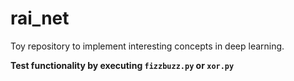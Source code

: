 # rai_net

Toy repository to implement interesting concepts in deep learning.

**Test functionality by executing `fizzbuzz.py` or `xor.py`**
